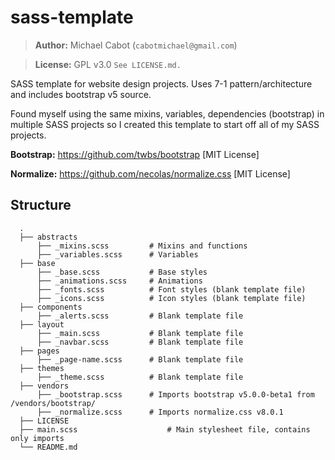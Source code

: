 # sass-template

> **Author:** Michael Cabot (`cabotmichael@gmail.com`)

> **License:** GPL v3.0 `See LICENSE.md.`

SASS template for website design projects. Uses 7-1 pattern/architecture and includes bootstrap v5 source.

Found myself using the same mixins, variables, dependencies (bootstrap)  in multiple SASS projects so I created this template to start off all of my SASS projects.

**Bootstrap:** https://github.com/twbs/bootstrap 	[MIT License]

**Normalize:** https://github.com/necolas/normalize.css [MIT License]

## Structure
```
  .
  ├── abstracts
	  ├── _mixins.scss         # Mixins and functions
	  ├── _variables.scss      # Variables
  ├── base
	  ├── _base.scss           # Base styles
	  ├── _animations.scss     # Animations
	  ├── _fonts.scss          # Font styles (blank template file)
	  ├── _icons.scss          # Icon styles (blank template file)
  ├── components
	  ├── _alerts.scss         # Blank template file
  ├── layout
	  ├── _main.scss           # Blank template file
	  ├── _navbar.scss         # Blank template file
  ├── pages
	  ├── _page-name.scss      # Blank template file
  ├── themes
	  ├── _theme.scss          # Blank template file
  ├── vendors
	  ├── _bootstrap.scss      # Imports bootstrap v5.0.0-beta1 from /vendors/bootstrap/
	  ├── _normalize.scss      # Imports normalize.css v8.0.1
  ├── LICENSE
  ├── main.scss                	   # Main stylesheet file, contains only imports
  └── README.md
